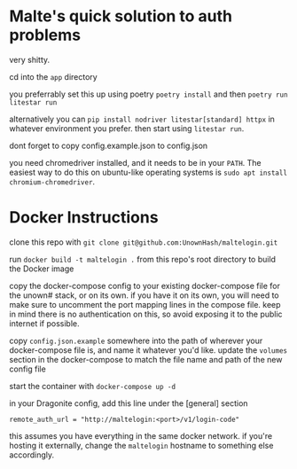 # Malte's quick solution to auth problems

very shitty.

cd into the `app` directory

you preferrably set this up using poetry `poetry install` and then `poetry run litestar run`

alternatively you can `pip install nodriver litestar[standard] httpx` in whatever environment you prefer. 
then start using `litestar run`.

dont forget to copy config.example.json to config.json

you need chromedriver installed, and it needs to be in your `PATH`.
The easiest way to do this on ubuntu-like operating systems is `sudo apt install chromium-chromedriver`.


# Docker Instructions

clone this repo with `git clone git@github.com:UnownHash/maltelogin.git`

run `docker build -t maltelogin .` from this repo's root directory to build the Docker image

copy the docker-compose config to your existing docker-compose file for the unown# stack, or on its own.
if you have it on its own, you will need to make sure to uncomment the port mapping lines in the compose file. 
keep in mind there is no authentication on this, so avoid exposing it to the public internet if possible. 

copy `config.json.example` somewhere into the path of wherever your docker-compose file is, and name it whatever you'd like.
update the `volumes` section in the docker-compose to match the file name and path of the new config file

start the container with `docker-compose up -d`

in your Dragonite config, add this line under the [general] section

`remote_auth_url = "http://maltelogin:<port>/v1/login-code"`

this assumes you have everything in the same docker network. if you're hosting it externally, change the `maltelogin` hostname to
something else accordingly.